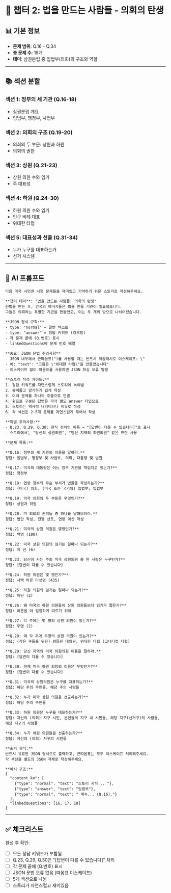 # 📖 챕터 2: 법을 만드는 사람들 - 의회의 탄생

## 📊 기본 정보
- **문제 범위**: Q.16 - Q.34
- **총 문제 수**: 19개
- **테마**: 삼권분립 중 입법부(의회)의 구조와 역할

---

## 📚 섹션 분할

### 섹션 1: 정부의 세 기관 (Q.16-18)
- 삼권분립 개요
- 입법부, 행정부, 사법부

### 섹션 2: 의회의 구조 (Q.19-20)
- 의회의 두 부문: 상원과 하원
- 의회의 권한

### 섹션 3: 상원 (Q.21-23)
- 상원 의원 수와 임기
- 주 대표성

### 섹션 4: 하원 (Q.24-30)
- 하원 의원 수와 임기
- 인구 비례 대표
- 위대한 타협

### 섹션 5: 대표성과 선출 (Q.31-34)
- 누가 누구를 대표하는가
- 선거 시스템

---

## 🎯 AI 프롬프트

```
다음 미국 시민권 시험 문제들을 재미있고 기억하기 쉬운 스토리로 작성해주세요.

**챕터 테마**: "법을 만드는 사람들: 의회의 탄생"
헌법을 만든 후, 건국의 아버지들은 법을 만들 기관이 필요했습니다. 
그들은 의회라는 특별한 기관을 만들었고, 이는 두 개의 방으로 나뉘어졌습니다.

**JSON 형식 규칙:**
- type: "normal" = 일반 텍스트
- type: "answer" = 정답 키워드 (강조됨)
- 각 문제 끝에 (Q.번호) 표시
- linkedQuestions에 문제 번호 배열

**중요: JSON 문법 주의사항**
- JSON 내부에서 큰따옴표(")를 사용할 때는 반드시 백슬래시로 이스케이프: \"
- 예: "text": "그들은 \"위대한 타협\"을 만들었습니다"
- 이스케이프 없이 따옴표를 사용하면 JSON 파싱 오류 발생

**스토리 작성 가이드:**
1. 정답 키워드를 자연스럽게 스토리에 녹여냄
2. 흥미롭고 암기하기 쉽게 작성
3. 여러 문제를 하나의 흐름으로 연결
4. 쉼표로 구분된 답변은 각각 별도 answer 타입으로
5. 스토리는 역사적 내러티브나 비유로 작성
6. 각 섹션은 2-5개 문제를 자연스럽게 묶어서 작성

**특별 주의사항:**
- Q.23, Q.29, Q.30: 현직 정치인 이름 → "[답변이 다를 수 있습니다]"로 표시
- 스토리에서는 "당신의 상원의원", "당신 지역의 하원의원" 같은 표현 사용

**문제 목록:**

**Q.16: 정부의 세 기관의 이름을 말하라.**
정답: 입법부, 행정부 및 사법부, 의회, 대통령 및 법원

**Q.17: 미국의 대통령은 어느 정부 기관을 책임지고 있는가?**
정답: 행정부

**Q.18: 연방 정부의 무슨 부서가 법률을 작성하는가?**
정답: (미국) 의회, (미국 또는 국가의) 입법부, 입법부

**Q.19: 미국 의회의 두 부문은 무엇인가?**
정답: 상원과 하원

**Q.20: 미 의회의 권력들 중 하나를 말해보아라.**
정답: 법안 작성, 전쟁 선포, 연방 예산 작성

**Q.21: 미국의 상원 의원은 몇명인가?**
정답: 백명 (100)

**Q.22: 미국 상원 의원의 임기는 얼마나 되는가?**
정답: 육 년 (6)

**Q.23: 당신이 사는 주의 미국 상원의원 중 한 사람은 누구인가?**
정답: [답변이 다를 수 있습니다]

**Q.24: 하원 의원은 몇 명인가?**
정답: 사백 마흔 다섯명 (435)

**Q.25: 하원 의원의 임기는 얼마나 되는가?**
정답: 이년 (2)

**Q.26: 왜 미국의 하원 의원들이 상원 의원들보다 임기가 짧은가?**
정답: 여론을 더 밀접하게 따르기 위해

**Q.27: 각 주에는 몇 명의 상원 의원이 있는가?**
정답: 두명 (2)

**Q.28: 왜 각 주에 두명의 상원 의원이 있는가?**
정답: (작은 주들을 위한) 평등한 대의권, 위대한 타협 (코네티컷 타협)

**Q.29: 당신 지역의 미국 하원의원 이름을 말하라.**
정답: [답변이 다를 수 있습니다]

**Q.30: 현재 미국 하원 의장의 이름은 무엇인가?**
정답: [답변이 다를 수 있습니다]

**Q.31: 미국의 상원의원은 누구를 대표하는가?**
정답: 해당 주의 주민들, 해당 주의 사람들

**Q.32: 누가 미국 상원 의원을 선출하는가?**
정답: 해당 주의 주민들

**Q.33: 하원 의원은 누구를 대표하는가?**
정답: 자신의 (의회) 지구 시민, 본인들의 지구 내 시민들, 해당 지구(선거구)의 사람들, 해당 지구의 사람들

**Q.34: 누가 하원 의원들을 선출하는가?**
정답: 자신의 (의회) 지구의 시민들

**출력 형식:**
반드시 유효한 JSON 형식으로 출력하고, 큰따옴표는 모두 이스케이프 처리해주세요.
각 섹션을 별도의 JSON 객체로 작성해주세요.

**예시 구조:**
{
  "content_ko": [
    {"type": "normal", "text": "스토리 시작... "},
    {"type": "answer", "text": "입법부"},
    {"type": "normal", "text": " 계속... (Q.16)."}
  ],
  "linkedQuestions": [16, 17, 18]
}
```

---

## ✅ 체크리스트

완성 후 확인:
- [ ] 모든 정답 키워드가 포함됨
- [ ] Q.23, Q.29, Q.30은 "[답변이 다를 수 있습니다]" 처리
- [ ] 각 문제 끝에 (Q.번호) 표시
- [ ] JSON 문법 오류 없음 (따옴표 이스케이프)
- [ ] 5개 섹션으로 나뉨
- [ ] 스토리가 자연스럽고 재미있음

